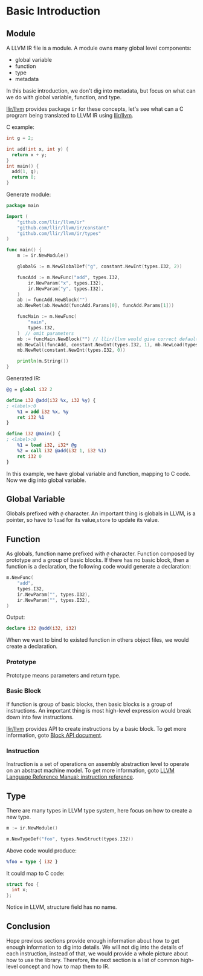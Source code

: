 # Basic Introduction

## Module

A LLVM IR file is a module. A module owns many global level components:

- global variable
- function
- type
- metadata

In this basic introduction, we don't dig into metadata, but focus on what can we do with global variable, function, and type.

[llir/llvm](https://github.com/llir/llvm) provides package `ir` for these concepts, let's see what can a C program being translated to LLVM IR using [llir/llvm](https://github.com/llir/llvm).

C example:

```c
int g = 2;

int add(int x, int y) {
  return x + y;
}
int main() {
  add(1, g);
  return 0;
}
```

Generate module:

```go
package main

import (
	"github.com/llir/llvm/ir"
	"github.com/llir/llvm/ir/constant"
	"github.com/llir/llvm/ir/types"
)

func main() {
	m := ir.NewModule()

	globalG := m.NewGlobalDef("g", constant.NewInt(types.I32, 2))

	funcAdd := m.NewFunc("add", types.I32,
		ir.NewParam("x", types.I32),
		ir.NewParam("y", types.I32),
	)
	ab := funcAdd.NewBlock("")
	ab.NewRet(ab.NewAdd(funcAdd.Params[0], funcAdd.Params[1]))

	funcMain := m.NewFunc(
		"main",
		types.I32,
	)  // omit parameters
	mb := funcMain.NewBlock("") // llir/llvm would give correct default name for block without name
	mb.NewCall(funcAdd, constant.NewInt(types.I32, 1), mb.NewLoad(types.I32, globalG))
	mb.NewRet(constant.NewInt(types.I32, 0))

	println(m.String())
}
```

Generated IR:

```llvm
@g = global i32 2

define i32 @add(i32 %x, i32 %y) {
; <label>:0
	%1 = add i32 %x, %y
	ret i32 %1
}

define i32 @main() {
; <label>:0
	%1 = load i32, i32* @g
	%2 = call i32 @add(i32 1, i32 %1)
	ret i32 0
}
```

In this example, we have global variable and function, mapping to C code. Now we dig into global variable.

## Global Variable

Globals prefixed with `@` character.
An important thing is globals in LLVM, is a pointer, so have to `load` for its value,`store` to update its value.

## Function

As globals, function name prefixed with `@` character. Function composed by prototype and a group of basic blocks.
If there has no basic block, then a function is a declaration, the following code would generate a declaration:

```go
m.NewFunc(
    "add",
	types.I32,
    ir.NewParam("", types.I32),
	ir.NewParam("", types.I32),
)
```

Output:

```llvm
declare i32 @add(i32, i32)
```

When we want to bind to existed function in others object files, we would create a declaration.

### Prototype

Prototype means parameters and return type.

### Basic Block

If function is group of basic blocks, then basic blocks is a group of instructions.
An important thing is most high-level expression would break down into few instructions.

[llir/llvm](https://github.com/llir/llvm) provides API to create instructions by a basic block.
To get more information, goto [Block API document](https://pkg.go.dev/github.com/llir/llvm@v0.3.0/ir?tab=doc#Block).

### Instruction

Instruction is a set of operations on assembly abstraction level to operate on an abstract machine model.
To get more information, goto [LLVM Language Reference Manual: instruction reference](https://llvm.org/docs/LangRef.html#instruction-reference).

## Type

There are many types in LLVM type system, here focus on how to create a new type.

```go
m := ir.NewModule()

m.NewTypeDef("foo", types.NewStruct(types.I32))
```

Above code would produce:

```llvm
%foo = type { i32 }
```

It could map to C code:

```c
struct foo {
  int x;
};
```

Notice in LLVM, structure field has no name.

## Conclusion

Hope previous sections provide enough information about how to get enough information to dig into details.
We will not dig into the details of each instruction, instead of that, we would provide a whole picture about how to use the library.
Therefore, the next section is a list of common high-level concept and how to map them to IR.